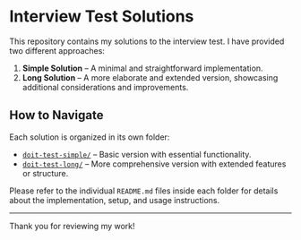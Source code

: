 # Interview Test Solutions

This repository contains my solutions to the interview test. I have provided two different approaches:

1. **Simple Solution** – A minimal and straightforward implementation.
2. **Long Solution** – A more elaborate and extended version, showcasing additional considerations and improvements.

## How to Navigate

Each solution is organized in its own folder:

- [`doit-test-simple/`](./doit-test-simple/) – Basic version with essential functionality.
- [`doit-test-long/`](./doit-test-long/) – More comprehensive version with extended features or structure.

Please refer to the individual `README.md` files inside each folder for details about the implementation, setup, and usage instructions.

---

Thank you for reviewing my work!
